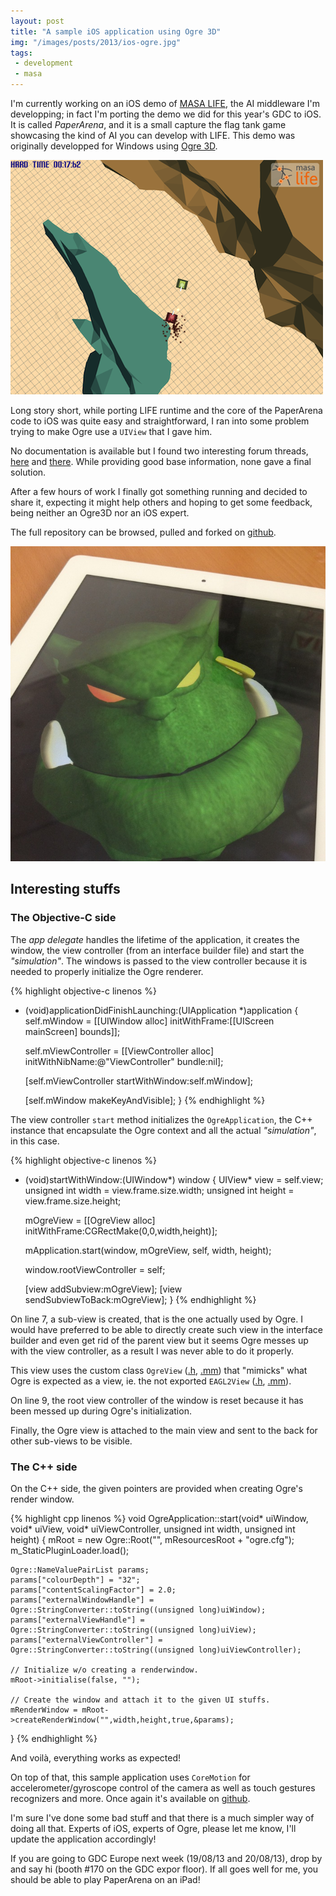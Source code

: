 ```yaml
---
layout: post
title: "A sample iOS application using Ogre 3D"
img: "/images/posts/2013/ios-ogre.jpg"
tags:
 - development
 - masa
---
```


I'm currently working on an iOS demo of [MASA LIFE](http://www.masalife.net), the AI middleware I'm developping; in fact I'm porting the demo we did for this year's GDC to iOS. It is called *PaperArena*, and it is a small capture the flag tank game showcasing the kind of AI you can develop with LIFE. This demo was originally developped for Windows using [Ogre 3D](http://www.ogre3d.org/).

![Paperarena](/images/posts/2013/paperarena.png)

Long story short, while porting LIFE runtime and the core of the PaperArena code to iOS was quite easy and straightforward, I ran into some problem trying to make Ogre use a `UIView` that I gave him. 

No documentation is available but I found two interesting forum threads, [here](http://www.ogre3d.org/forums/viewtopic.php?f=2&t=71508&hilit=externalviewhandle&sid=0c0d92ddd87f3f25af2ad8181a530e4f) and [there](http://www.ogre3d.org/forums/viewtopic.php?f=21&t=71904&hilit=externalviewhandle&sid=b148dd48905674e5895284aa903a0c1b). While providing good base information, none gave a final solution.

After a few hours of work I finally got something running and decided to share it, expecting it might help others and hoping to get some feedback, being neither an Ogre3D nor an iOS expert.

The full repository can be browsed, pulled and forked on [github](https://github.com/cloderic/ios-ogre).

![The sample](/images/posts/2013/ios-ogre.jpg)

## Interesting stuffs ##

### The Objective-C side ###

The *app delegate* handles the lifetime of the application, it creates the window, the view controller (from an interface builder file) and start the *"simulation"*. The windows is passed to the view controller because it is needed to properly initialize the Ogre renderer.

{% highlight objective-c linenos %}
- (void)applicationDidFinishLaunching:(UIApplication *)application
{
    self.mWindow = [[UIWindow alloc] initWithFrame:[[UIScreen mainScreen] bounds]];
    
    self.mViewController = [[ViewController alloc] initWithNibName:@"ViewController" bundle:nil];
    
    [self.mViewController startWithWindow:self.mWindow];
    
    [self.mWindow makeKeyAndVisible];
}
{% endhighlight %}

The view controller `start` method initializes the `OgreApplication`, the C++ instance that encapsulate the Ogre context and all the actual *"simulation"*, in this case. 

{% highlight objective-c linenos %}
- (void)startWithWindow:(UIWindow*) window
{
    UIView* view = self.view;
    unsigned int width  = view.frame.size.width;
    unsigned int height = view.frame.size.height;
    
    mOgreView = [[OgreView alloc] initWithFrame:CGRectMake(0,0,width,height)];
    
    mApplication.start(window, mOgreView, self, width, height);
    
    window.rootViewController = self;
    
    [view addSubview:mOgreView];
    [view sendSubviewToBack:mOgreView];
}
{% endhighlight %}

On line 7, a sub-view is created, that is the one actually used by Ogre. I would have preferred to be able to directly create such view in the interface builder and even get rid of the parent view but it seems Ogre messes up with the view controller, as a result I was never able to do it properly.

This view uses the custom class `OgreView` ([.h](https://github.com/cloderic/ios-ogre/blob/ff401891fcdc4e4ffd7e071cddce71d35fd9e067/OgreView.h), [.mm](https://github.com/cloderic/ios-ogre/blob/ff401891fcdc4e4ffd7e071cddce71d35fd9e067/OgreView.mm)) that "mimicks" what Ogre is expected as a view, ie. the not exported `EAGL2View` ([.h](https://bitbucket.org/sinbad/ogre/src/baa48feb22e9f35088b521d336678847a9a71504/RenderSystems/GLES2/include/EAGL/OgreEAGL2View.h?at=v1-8), [.mm](https://bitbucket.org/sinbad/ogre/src/baa48feb22e9f35088b521d336678847a9a71504/RenderSystems/GLES2/src/EAGL/OgreEAGL2View.mm?at=v1-8)).

On line 9, the root view controller of the window is reset because it has been messed up during Ogre's initialization. 

Finally, the Ogre view is attached to the main view and sent to the back for other sub-views to be visible.

### The C++ side ###

On the C++ side, the given pointers are provided when creating Ogre's render window.

{% highlight cpp linenos %}
void OgreApplication::start(void* uiWindow, void* uiView, void* uiViewController, unsigned int width, unsigned int height)
{
    mRoot = new Ogre::Root("", mResourcesRoot + "ogre.cfg");
    m_StaticPluginLoader.load();
    
    Ogre::NameValuePairList params;
    params["colourDepth"] = "32";
    params["contentScalingFactor"] = 2.0;
    params["externalWindowHandle"] = Ogre::StringConverter::toString((unsigned long)uiWindow);
    params["externalViewHandle"] = Ogre::StringConverter::toString((unsigned long)uiView);
    params["externalViewController"] = Ogre::StringConverter::toString((unsigned long)uiViewController);
    
    // Initialize w/o creating a renderwindow.
    mRoot->initialise(false, "");
    
    // Create the window and attach it to the given UI stuffs.
    mRenderWindow = mRoot->createRenderWindow("",width,height,true,&params);
}
{% endhighlight %}

And voilà, everything works as expected! 

On top of that, this sample application uses `CoreMotion` for accelerometer/gyroscope control of the camera as well as touch gestures recognizers and more. Once again it's available on [github](https://github.com/cloderic/ios-ogre).

I'm sure I've done some bad stuff and that there is a much simpler way of doing all that. Experts of iOS, experts of Ogre, please let me know, I'll update the application accordingly!

If you are going to GDC Europe next week (19/08/13 and 20/08/13), drop by and say hi (booth #170 on the GDC expor floor). If all goes well for me, you should be able to play PaperArena on an iPad!


